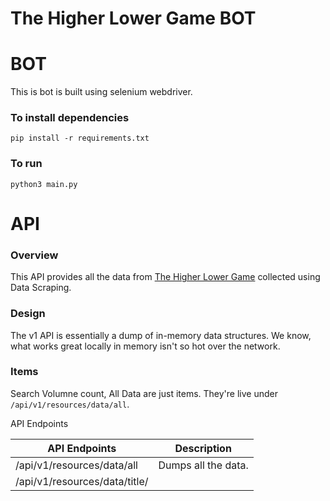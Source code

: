 # The Higher Lower Game BOT

# BOT

This is bot is built using selenium webdriver.

### To install dependencies
```
pip install -r requirements.txt
```

### To run 
```
python3 main.py
```

# API

### Overview

This API provides all the data from [The Higher Lower Game](https://www.higherlowergame.com/) collected using Data Scraping.

### Design

The v1 API is essentially a dump of in-memory data structures. We know, what works great locally in memory isn't so hot over the network. 

### Items

Search Volumne count, All Data are just items. They're live under `/api/v1/resources/data/all`.

API Endpoints

API Endpoints | Description
------|------------
/api/v1/resources/data/all | Dumps all the data.
/api/v1/resources/data/title/<title> | Dumps the data for particular title.
/api/v1/resources/data/searchvolume/<title> | Dumps the search volumne for particular title.
/api/v1/resources/data/higherlower/<title1>/<title2> | Returns Higher or Lower (Higher if Search results for title2 > title1 and vice versa)
  
For example, a title: http://sohamsahare123.pythonanywhere.com/api/v1/resources/data/title/ferrari

```javascript
[
  {
  "ID":1094,
  "searches":2240000,
  "title":"ferrari"
  }
]
```

For example, a search volume: http://sohamsahare123.pythonanywhere.com/api/v1/resources/data/searchvolume/ferrari

```javascript
2240000
```
  
For example, a higherlower: http://127.0.0.1:5000/api/v1/resources/data/higherlower/tesla/ferrari
  
 ```javascript
Lower
```

